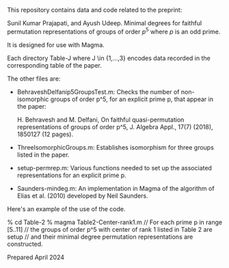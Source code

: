 
This repository contains data and code related to the preprint:

Sunil Kumar Prajapati, and Ayush Udeep.
Minimal degrees for faithful permutation representations 
of groups of order $p^5$ where $p$ is an odd prime.

It is designed for use with Magma.

Each directory Table-J where J \in {1,...,3} encodes data recorded in 
the corresponding table of the paper. 

The other files are:
* BehraveshDelfanip5GroupsTest.m: Checks the number of non-isomorphic
  groups of order p^5, for an explicit prime p, that appear in the paper:
  
  H. Behravesh and M. Delfani, On faithful quasi-permutation representations
   of groups of order p^5, J. Algebra Appl., 17(7) (2018), 1850127 (12 pages).

* ThreeIsomorphicGroups.m: Establishes isomorphism for three groups listed in the paper.

* setup-permrep.m: Various functions needed to set up the 
associated representations for an explicit prime p. 

* Saunders-mindeg.m: An implementation in Magma of the 
algorithm of Elias et al. (2010) developed by Neil Saunders.


Here's an example of the use of the code.

% cd Table-2 
% magma Table2-Center-rank1.m
// For each prime p in range [5..11] 
// the groups of order p^5 with center of rank 1 listed in Table 2 are setup 
// and their minimal degree permutation representations are constructed. 

Prepared April 2024
